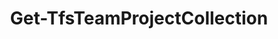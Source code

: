﻿---
title: Get-TfsTeamProjectCollection
breadcrumbs: [ "TeamProjectCollection" ]
parent: "TeamProjectCollection"
description: "Gets one of more team project collections (organizations in Azure DevOps). "
remarks: 
parameterSets: 
  "_All_": [ Cached, Collection, Credential, Current, Interactive, Password, PersonalAccessToken, Server, UserName ] 
  "Get by collection":  
    Collection: 
      type: "object"  
      position: "0"  
    Server: 
      type: "object"  
  "Cached credentials":  
    Collection: 
      type: "object"  
      position: "0"  
    Cached: 
      type: "SwitchParameter"  
      required: true  
    Server: 
      type: "object"  
  "User name and password":  
    Collection: 
      type: "object"  
      position: "0"  
    Password: 
      type: "SecureString"  
      required: true  
    UserName: 
      type: "string"  
      required: true  
    Server: 
      type: "object"  
  "Credential object":  
    Collection: 
      type: "object"  
      position: "0"  
    Credential: 
      type: "object"  
      required: true  
    Server: 
      type: "object"  
  "Personal Access Token":  
    Collection: 
      type: "object"  
      position: "0"  
    PersonalAccessToken: 
      type: "string"  
      required: true  
    Server: 
      type: "object"  
  "Prompt for credential":  
    Collection: 
      type: "object"  
      position: "0"  
    Interactive: 
      type: "SwitchParameter"  
    Server: 
      type: "object"  
  "Get current":  
    Current: 
      type: "SwitchParameter"  
      required: true 
parameters: 
  - name: "Collection" 
    description: "Specifies the URL to the Team Project Collection or Azure DevOps Organization to connect to, a TfsTeamProjectCollection object (Windows PowerShell only), or a VssConnection object. You can also connect to an Azure DevOps Services organizations by simply providing its name instead of the full URL. For more details, see the Get-TfsTeamProjectCollection cmdlet. When omitted, it defaults to the connection set by Connect-TfsTeamProjectCollection (if any). " 
    globbing: false 
    position: 0 
    type: "object" 
    aliases: [ Organization ] 
  - name: "Organization" 
    description: "Specifies the URL to the Team Project Collection or Azure DevOps Organization to connect to, a TfsTeamProjectCollection object (Windows PowerShell only), or a VssConnection object. You can also connect to an Azure DevOps Services organizations by simply providing its name instead of the full URL. For more details, see the Get-TfsTeamProjectCollection cmdlet. When omitted, it defaults to the connection set by Connect-TfsTeamProjectCollection (if any). This is an alias of the Collection parameter." 
    globbing: false 
    position: 0 
    type: "object" 
    aliases: [ Organization ] 
  - name: "Current" 
    description: "Returns the team project collection specified in the last call to Connect-TfsTeamProjectCollection (i.e. the \"current\" project collection) " 
    required: true 
    globbing: false 
    type: "SwitchParameter" 
    defaultValue: "False" 
  - name: "Server" 
    description: "Specifies the URL to the Team Foundation Server to connect to, a TfsConfigurationServer object (Windows PowerShell only), or a VssConnection object. When omitted, it defaults to the connection set by Connect-TfsConfiguration (if any). For more details, see the Get-TfsConfigurationServer cmdlet. " 
    globbing: false 
    pipelineInput: "true (ByValue)" 
    type: "object" 
  - name: "Cached" 
    description: "Specifies that cached (default) credentials should be used when possible/available. " 
    required: true 
    globbing: false 
    type: "SwitchParameter" 
    defaultValue: "False" 
  - name: "UserName" 
    description: "Specifies a user name for authentication modes (such as Basic) that support username/password-based credentials. Must be used in conjunction with the -Password argument " 
    required: true 
    globbing: false 
    type: "string" 
  - name: "Password" 
    description: "Specifies a password for authentication modes (such as Basic) that support username/password-based credentials. Must be used in conjunction with the -UserName argument " 
    required: true 
    globbing: false 
    type: "SecureString" 
  - name: "Credential" 
    description: "Specifies a user account that has permission to perform this action. To provide a user name and password, a Personal Access Token, and/or to open a input dialog to enter your credentials, call Get-TfsCredential with the appropriate arguments and pass its return to this argument. " 
    required: true 
    globbing: false 
    type: "object" 
  - name: "PersonalAccessToken" 
    description: "Specifies a personal access token, used as an alternate credential, to authenticate to Azure DevOps " 
    required: true 
    globbing: false 
    type: "string" 
    aliases: [ Pat ] 
  - name: "Pat" 
    description: "Specifies a personal access token, used as an alternate credential, to authenticate to Azure DevOps This is an alias of the PersonalAccessToken parameter." 
    required: true 
    globbing: false 
    type: "string" 
    aliases: [ Pat ] 
  - name: "Interactive" 
    description: "Prompts for user credentials. Can be used for any Team Foundation Server or Azure DevOps account - the proper login dialog is automatically selected. Should only be used in an interactive PowerShell session (i.e., a PowerShell terminal window), never in an unattended script (such as those executed during an automated build). Currently it is only supported in Windows PowerShell. " 
    globbing: false 
    type: "SwitchParameter" 
    defaultValue: "False"
inputs: 
  - type: "System.Object" 
    description: "Specifies the URL to the Team Foundation Server to connect to, a TfsConfigurationServer object (Windows PowerShell only), or a VssConnection object. When omitted, it defaults to the connection set by Connect-TfsConfiguration (if any). For more details, see the Get-TfsConfigurationServer cmdlet. "
outputs: 
  - type: "Microsoft.TeamFoundation.Client.TfsTeamProjectCollection" 
    description: 
notes: 
relatedLinks: 
  - text: "Online Version:" 
    uri: "https://tfscmdlets.dev/docs/cmdlets/TeamProjectCollection/Get-TfsTeamProjectCollection"
aliases: 
examples: 
---
